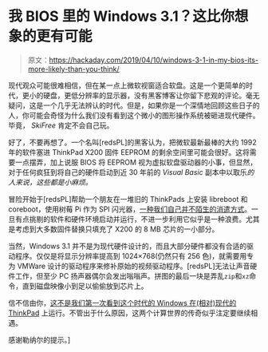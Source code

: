 # 我 BIOS 里的 Windows 3.1？这比你想象的更有可能

> 原文：<https://hackaday.com/2019/04/10/windows-3-1-in-my-bios-its-more-likely-than-you-think/>

现代观众可能很难相信，但在某一点上微软视窗适合软盘。这是一个更简单的时代，更小的硬盘，更低分辨率的显示器，没有黑客博客让你留下悲观的评论。毫无疑问，这是一个几乎无法辨认的时代。但是，如果你是一个深情地回顾这些日子的人，你可能会奇怪为什么我们没有看到这个微小的图形操作系统被砸进现代硬件。毕竟， *SkiFree* 肯定不会自己玩。

好了，不要再想了。一个名叫[redsPL]的黑客认为，把微软最新最棒的大约 1992 年的软件塞进 ThinkPad X200 固件 EEPROM 的剩余空间里可能会很好。这将需要一点摆弄，加上说服 BIOS 将 EEPROM 视为虚拟软盘驱动器的小事，但显然，对于任何疯狂到将自己的硬件启动到近 30 年前的 *Visual Basic* 副本中以取乐*的人来说，这些都是小麻烦。*

冒险开始于[redsPL]帮助一个朋友在一堆旧的 ThinkPads 上安装 libreboot 和 coreboot，使用树莓 Pi 作为 SPI 闪光器，[一种我们自己并不陌生的消遣方式](http://hackaday.com/2018/08/20/installing-libreboot-the-very-lazy-way/)。一旦有点挑剔的软件和硬件环境启动并运行，不进一步利用它似乎是一种浪费。尤其是考虑到大多数固件替换只填充了 X200 的 8 MB 芯片的一小部分。

当然，Windows 3.1 并不是为现代硬件设计的，而且大部分硬件都没有合适的驱动程序。仅仅是将显示分辨率提高到 1024×768(仍然只有 256 色)，就需要用专为 VMWare 设计的驱动程序来修补原始的视频驱动程序。[redsPL]无法让声音硬件工作，但至少 PC 扬声器偶尔会发出嗡嗡声。拼图的最后一块是弄乱`zip`和`xz`命令，直到磁盘映像小到足以偷偷放到芯片上。

信不信由你，[这不是我们第一次看到这个时代的 Windows 在(相对)现代的 ThinkPad](https://hackaday.com/2018/05/15/windows-for-workgroups-3-11-in-2018/) 上运行。不管出于什么原因，这两个计算世界的传奇似乎注定要继续相遇。

感谢勒纳尔的提示。]